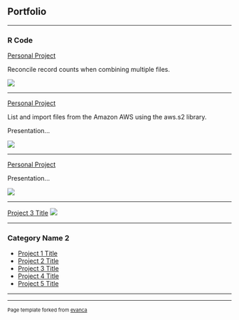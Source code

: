 ## Portfolio

---

### R Code 

[Personal Project](/portfolio/code/R/file_reconciliation)

Reconcile record counts when combining multiple files.

<img src="images/dummy_thumbnail.jpg?raw=true"/>

---
[Personal Project](/portfolio/code/R/aws_import)

List and import files from the Amazon AWS using the aws.s2 library.

Presentation...

<img src="images/dummy_thumbnail.jpg?raw=true"/>


---
[Personal Project](/portfolio/presentations/sample_presentation.pdf)

Presentation...

<img src="images/dummy_thumbnail.jpg?raw=true"/>

---
[Project 3 Title](http://example.com/)
<img src="images/dummy_thumbnail.jpg?raw=true"/>

---

### Category Name 2

- [Project 1 Title](http://example.com/)
- [Project 2 Title](http://example.com/)
- [Project 3 Title](http://example.com/)
- [Project 4 Title](http://example.com/)
- [Project 5 Title](http://example.com/)

---




---
<p style="font-size:11px">Page template forked from <a href="https://github.com/evanca/quick-portfolio">evanca</a></p>
<!-- Remove above link if you don't want to attibute -->
